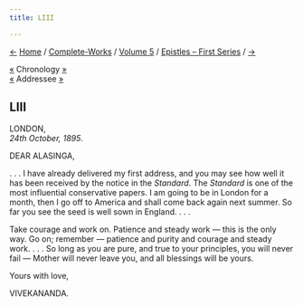 ```yaml
---
title: LIII

---
```

<div>

[←](054_alasinga.htm) [Home](../../../index.htm) /
[Complete-Works](../../complete_works.htm) / [Volume
5](../volume_5_contents.htm) / [Epistles – First
Series](epistles_first_series_contents.htm) / [→](054_alasinga.htm)

  

[«](../../volume_8/epistles_fourth_series/055_joe_joe.htm) Chronology
[»](../../volume_9/letters_fifth_series/072_mckindley.htm)  
[«](052_alasinga.htm) Addressee [»](054_alasinga.htm)

## LIII

LONDON,  
*24th October, 1895*.

DEAR ALASINGA,

. . . I have already delivered my first address, and you may see how
well it has been received by the notice in the *Standard*. The
*Standard* is one of the most influential conservative papers. I am
going to be in London for a month, then I go off to America and shall
come back again next summer. So far you see the seed is well sown in
England. . . .

Take courage and work on. Patience and steady work — this is the only
way. Go on; remember — patience and purity and courage and steady work.
. . . So long as you are pure, and true to your principles, you will
never fail — Mother will never leave you, and all blessings will be
yours.

Yours with love,

VIVEKANANDA.

</div>
